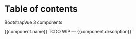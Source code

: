# Table of contents

BootstrapVue 3 components

<ClientOnly>
    <b-list-group>
        <b-list-group-item v-for="(component, key)  in componentList" :key="key">
            <RouterLink :to="`./${key}.html`">{{component.name}}</RouterLink>
            <b-badge v-if="component.status=='todo'" variant="warning" pill>TODO</b-badge>
            <b-badge v-else-if="component.status=='wip'" variant="warning" pill>WIP</b-badge>
            — <span class="text-muted">{{component.description}}</span>
        </b-list-group-item>
    </b-list-group>
</ClientOnly>

<script setup lang="ts">
import { ref } from "vue"

const componentList = {
    Accordion : {
        name: 'Accordion',
        description: 'Easily toggle content visibility on your pages. Includes support for making accordions'
    },
    Alert: {
        name: 'Alert',
        description: 'Provide contextual feedback messages for typical user actions with the handful of available and flexible alert messages'
    },
    Avatar: {
        name: 'Avatar',
        description: 'Custom component typically used to display a user profile as a picture, an icon, or short text'
    },
    Badge: {
        name: 'Badge',
        description: 'Small and adaptive tag for adding context to just about any content'
    },
    Breadcrumb: {
        name: 'Breadcrumb',
        description: `Indicate the current page's location within a navigational hierarchy.`
    },
    Button: {
        name: 'Button',
        description: 'Custom button component for actions in forms, dialogs, and more'
    },
    ButtonGroup: {
        name: 'Button Group',
        description: 'Group a series of buttons on a single line or stack them in a vertical column'
    },
    ButtonToolbar: {
        name: 'Button Toolbar',
        description: 'Group a series of button-groups and/or input-groups together on a single line'
    },
    Card: {
        name: 'Card',
        description: 'A flexible and extensible content container. It includes options for headers and footers, a wide variety of content'
    },
    Carousel: {
        name: 'Carousel',
        description: 'A slideshow component for cycling through elements—images or slides of text—like a carousel'
    },
    Collapse: {
        name: 'Collapse',
        description: 'Easily toggle visibility of almost any content on your pages in a vertically collapsing container'
    },
    Dropdown: {
        name: 'Dropdown',
        description: 'Toggleable, contextual overlays for displaying lists of links and actions in a dropdown menu format'
    },
    Form: {
        name: 'Form',
        description: 'Form component and helper components that optionally support inline form styles and validation states'
    },
    FormCheckbox: {
        name: 'Form Checkbox',
        description: 'Custom checkbox input and checkbox group to replace the browser default checkbox input, built on top of semantic and accessible markup. Optionally supports switch styling'
    },
    FormGroup: {
        name: 'Form Group',
        description: 'The easiest way to add some structure to forms'
    },
    FormInput: {
        name: 'Form Input',
        description: 'Create various type inputs such as text, password, number, URL, email, search, range, date, and more'
    },
    FormRadio: {
        name: 'Form Radio',
        description: `Bootstrap's custom radio input to replace the browser default radio input.`
    },
    FormSelect: {
        name: 'Form Select',
        description: 'Bootstrap custom select using custom styles'
    },
    FormTags: {
        name: 'Form Tags',
        description: 'Lightweight custom tagged input form control, with options for customized interface rendering, duplicate tag detection, and optional tag validation'
    },
    FormTextarea: {
        name: 'Form Textarea',
        description: 'Create multi-line text inputs with support for auto height sizing, minimum and maximum number of rows, and contextual states'
    },
    GridSystem: {
        name: 'Grid System',
        description: 'Lightweight utility components for making a flexible, responsive user interface'
    },
    Image: {
        name: 'Image',
        description: 'Image component with responsive behavior'
    },
    InputGroup: {
        name: 'Input Group',
        description: 'Easily extend form controls by adding text, buttons, or button groups on either side of textual inputs. '
    },
    Link: {
        name: 'Link',
        description: 'A simple wrapper for standard navigation components'
    },
    ListGroup: {
        name: 'List Group',
        description: 'A flexible and powerful component for displaying a series of content. List Group items can be modified to support just about any content within'
    },
    Modal: {
        name: 'Modal',
        description: 'Modals are flexible dialog, interruptive, prompts that can support a variety of use cases'
    },
    Nav: {
        name: 'Nav',
        description: 'The Nav component is a simple wrapper for building navigation components'
    },
    Navbar: {
        name: 'Navbar',
        description: "The Navbar is typically the central location for branding, navigation, and other elements on the header"
    },
    Offcanvas: {
        name: 'Offcanvas',
        description: 'Offcanvas components are hidden sidebars for your app, usually opened by some event'
    },
    Overlay: {
        name: 'Overlay',
        description: 'Visually obscure a particular element or component and its content'
    },
    Pagination: {
        name: 'Pagination',
        description: 'Quick first, previous, next, last, and page buttons for pagination control of another component'
    },
    Placeholder: {
        name: 'Placeholder',
        description: 'Placeholder components can create a unique appearance to indicate something may still be loading'
    },
    Popover: {
        name: 'Popover',
        description: 'Popover provides a tooltip behavior over another component'
    },
    Progress: {
        name: 'Progress',
        description: 'A custom progress component for displaying simple or complex progress bars, featuring support for horizontally stacked bars, animated backgrounds, and text labels'
    },
    Skeleton: {
        name: 'Skeleton',
        description: 'The skeleton component can be used to scaffold a loading state, while your data is loading'
    },
    Spinner: {
        name: 'Spinner',
        description: `The spinner component can be used to show the loading state in your projects. They're rendered only with basic HTML and CSS as a lightweight Vue functional component.`
    },
    Table: {
        name: 'Table',
        description: 'For displaying tabular data. Table supports pagination, filtering, sorting, custom rendering, events, and asynchronous data. For a simple display of tabular data without all the fancy features, use TableSimple'
    },
    Tabs: {
        name: 'Tabs',
        description: 'Create a widget of tabbable panes of local content'
    },
    Toast: {
        name: 'Toast',
        description: 'Push notifications to your visitors with a toast, a lightweight and easily customizable alert message',
    }
}
</script>
